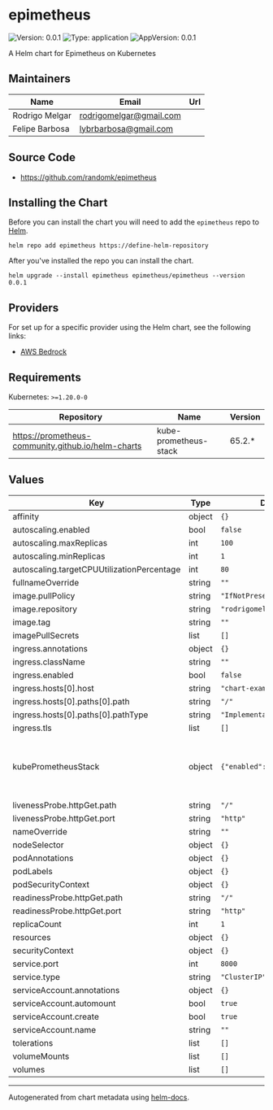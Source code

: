 # epimetheus

![Version: 0.0.1](https://img.shields.io/badge/Version-0.0.1-informational?style=flat-square) ![Type: application](https://img.shields.io/badge/Type-application-informational?style=flat-square) ![AppVersion: 0.0.1](https://img.shields.io/badge/AppVersion-0.0.1-informational?style=flat-square)

A Helm chart for Epimetheus on Kubernetes

## Maintainers

| Name | Email | Url |
| ---- | ------ | --- |
| Rodrigo Melgar | <rodrigomelgar@gmail.com> |  |
| Felipe Barbosa | <lybrbarbosa@gmail.com> |  |

## Source Code

* <https://github.com/randomk/epimetheus>

## Installing the Chart

Before you can install the chart you will need to add the `epimetheus` repo to [Helm](https://helm.sh/).

```shell
helm repo add epimetheus https://define-helm-repository
```

After you've installed the repo you can install the chart.

```shell
helm upgrade --install epimetheus epimetheus/epimetheus --version 0.0.1
```

## Providers

For set up for a specific provider using the Helm chart, see the following links:

- [AWS Bedrock]()

## Requirements

Kubernetes: `>=1.20.0-0`

| Repository | Name | Version |
|------------|------|---------|
| https://prometheus-community.github.io/helm-charts | kube-prometheus-stack | 65.2.* |

## Values

| Key | Type | Default | Description |
|-----|------|---------|-------------|
| affinity | object | `{}` |  |
| autoscaling.enabled | bool | `false` |  |
| autoscaling.maxReplicas | int | `100` |  |
| autoscaling.minReplicas | int | `1` |  |
| autoscaling.targetCPUUtilizationPercentage | int | `80` |  |
| fullnameOverride | string | `""` |  |
| image.pullPolicy | string | `"IfNotPresent"` |  |
| image.repository | string | `"rodrigomelgar/epimetheus"` |  |
| image.tag | string | `""` |  |
| imagePullSecrets | list | `[]` |  |
| ingress.annotations | object | `{}` |  |
| ingress.className | string | `""` |  |
| ingress.enabled | bool | `false` |  |
| ingress.hosts[0].host | string | `"chart-example.local"` |  |
| ingress.hosts[0].paths[0].path | string | `"/"` |  |
| ingress.hosts[0].paths[0].pathType | string | `"ImplementationSpecific"` |  |
| ingress.tls | list | `[]` |  |
| kubePrometheusStack | object | `{"enabled":true}` | Install kube prometheus stack using default values from https://github.com/prometheus-community/helm-charts/blob/main/charts/kube-prometheus-stack/values.yaml |
| livenessProbe.httpGet.path | string | `"/"` |  |
| livenessProbe.httpGet.port | string | `"http"` |  |
| nameOverride | string | `""` |  |
| nodeSelector | object | `{}` |  |
| podAnnotations | object | `{}` |  |
| podLabels | object | `{}` |  |
| podSecurityContext | object | `{}` |  |
| readinessProbe.httpGet.path | string | `"/"` |  |
| readinessProbe.httpGet.port | string | `"http"` |  |
| replicaCount | int | `1` |  |
| resources | object | `{}` |  |
| securityContext | object | `{}` |  |
| service.port | int | `8000` |  |
| service.type | string | `"ClusterIP"` |  |
| serviceAccount.annotations | object | `{}` |  |
| serviceAccount.automount | bool | `true` |  |
| serviceAccount.create | bool | `true` |  |
| serviceAccount.name | string | `""` |  |
| tolerations | list | `[]` |  |
| volumeMounts | list | `[]` |  |
| volumes | list | `[]` |  |

----------------------------------------------

Autogenerated from chart metadata using [helm-docs](https://github.com/norwoodj/helm-docs/).